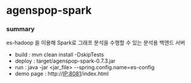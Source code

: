 # agenspop-spark

### summary

es-hadoop 을 이용해 Spark로 그래프 분석을 수행할 수 있는 분석용 백엔드 서버

- build : mvn clean install -DskipTests
- deploy : target/agenspop-spark-0.7.3.jar 
- run : java -jar <jar_file> --spring.config.name=es-config
- demo page : http://<IP:8081>/index.html
